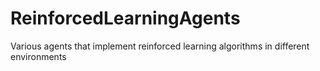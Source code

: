 # ReinforcedLearningAgents
Various agents that implement reinforced learning algorithms in different environments
